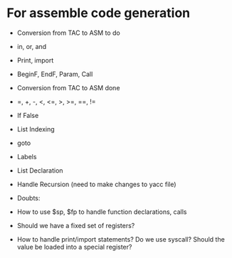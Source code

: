 # For assemble code generation

+ Conversion from TAC to ASM to do 
 + in, or, and
 + Print, import
 + BeginF, EndF, Param, Call


+ Conversion from TAC to ASM done
 + =, +, -, <, <=, >, >=, ==, !=
 + If False
 + List Indexing
 + goto
 + Labels
 + List Declaration
 + Handle Recursion (need to make changes to yacc file)

+ Doubts:
 + How to use $sp, $fp to handle function declarations, calls
 + Should we have a fixed set of registers?
 + How to handle print/import statements? Do we use syscall? Should the value be loaded into a special register?
